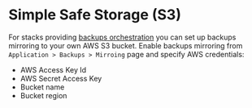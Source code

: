 # Simple Safe Storage (S3)

For stacks providing [backups orchestration](/apps/backups.md) you can set up backups mirroring to your own AWS S3 bucket. Enable backups mirroring from `Application > Backups > Mirroing` page and specify AWS credentials:

* AWS Access Key Id
* AWS Secret Access Key
* Bucket name
* Bucket region
